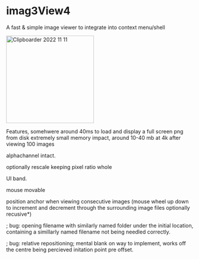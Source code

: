 # imag3View4
A fast & simple image viewer to integrate into context menu/shell

<img width="236" alt="Clipboarder 2022 11 11" src="https://user-images.githubusercontent.com/62726599/201299867-2456136d-e049-4127-b301-9cb64f22cffb.png">

Features,
somehwere around 40ms to load and display a full screen png from disk
extremely small memory impact, around 10-40 mb at 4k after viewing 100 images

alphachannel intact.

optionally rescale keeping pixel ratio whole

UI band.

mouse movable

position anchor when viewing consecutive images (mouse wheel up down to increment and decrement through the surrounding image files optionally recusive*)


; bug: opening filename with similarly named folder under the initial location, containing a simillarly named filename not being needled correctly.

; bug: relative repositioning; mental blank on way to implement, works off the centre being percieved initation point pre offset.
